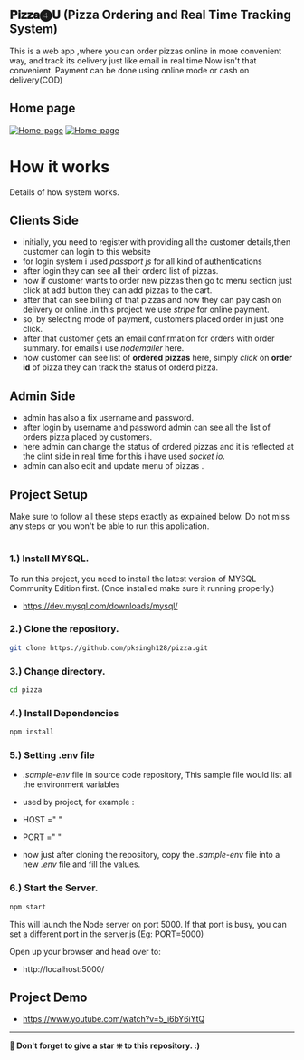 ## 𝐏𝐢𝐳𝐳𝐚❹𝐔 (Pizza Ordering and Real Time Tracking System)
This is a web app ,where you can order pizzas online in more convenient way, and track its delivery just like email in real time.Now isn't that convenient.
Payment can be done using online mode or cash on delivery(COD)


## Home page
[![Home-page](https://github.com/pksingh128/pizza/blob/master/public/images/home.JPG)](https://www.youtube.com/watch?v=5_i6bY6iYtQ)
[![Home-page](https://github.com/pksingh128/pizza/blob/master/public/images/menu.JPG)](https://www.youtube.com/watch?v=5_i6bY6iYtQ)


# How it works
Details of how system works.
## Clients Side
- initially, you need to register with providing all the customer details,then customer can login to this website
- for login system i used *passport js* for all kind of authentications
- after login they can see all their orderd list of pizzas.
- now if customer wants to order new pizzas then go to menu section just click at add button they can add pizzas to the cart.
- after that can see billing of that pizzas and now they can pay cash on delivery or online .in this project we use *stripe* for online payment.
- so, by selecting mode of payment, customers placed order in just one click. 
- after that customer gets an email confirmation for orders with order summary. for emails i use *nodemailer* here.
- now customer can see list of **ordered pizzas** here, simply *click* on **order id** of pizza they can track the status of orderd pizza.
## Admin Side
- admin has also a fix username and password.
- after login by username and password admin can see all the list of orders pizza placed by customers.
- here admin can change the status of ordered pizzas and it is reflected at the clint side in real time for this i have used *socket io*.
- admin can also edit and update menu of pizzas .



## Project Setup
Make sure to follow all these steps exactly as explained below. Do not miss any steps or you won't be able to run this application.
#

### 1.) Install MYSQL.

 To run this project, you need to install the latest version of MYSQL Community Edition first. (Once installed make sure it running properly.)
   * https://dev.mysql.com/downloads/mysql/<br/>

### 2.) Clone the repository.
```bash
git clone https://github.com/pksingh128/pizza.git
```

### 3.) Change directory.
```bash
cd pizza
```

### 4.) Install Dependencies
```bash
npm install
```

### 5.) Setting .env file

- *.sample-env* file in source code repository, This sample file would list all the environment variables 
- used by project,  for example :
- HOST =" "  
- PORT =" "
                               
 
- now just after cloning the repository, copy the *.sample-env* file into a new *.env* file and fill the values.                
                


### 6.) Start the Server.
```bash
npm start
```
This will launch the Node server on port 5000. If that port is busy, you can set a different port in the server.js (Eg: PORT=5000)

Open up your browser and head over to:

* http://localhost:5000/

## Project Demo
- https://www.youtube.com/watch?v=5_i6bY6iYtQ
<hr>

 **🙏  Don't forget to give a star ❇️ to this repository. :)**


